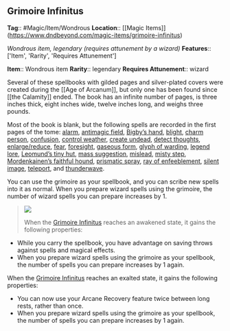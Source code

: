 ## Grimoire Infinitus
**Tag**:: #Magic/Item/Wondrous 
**Location**:: [[Magic Items]]
(https://www.dndbeyond.com/magic-items/grimoire-infinitus)

_Wondrous item, legendary (requires attunement by a wizard)_
**Features**:: ['Item', 'Rarity', 'Requires Attunement']

**Item**:: Wondrous item
**Rarity**:: legendary
**Requires Attunement**:: wizard

Several of these spellbooks with gilded pages and silver-plated covers were created during the [[Age of Arcanum]], but only one has been found since [[the Calamity]] ended. The book has an infinite number of pages, is three inches thick, eight inches wide, twelve inches long, and weighs three pounds.

Most of the book is blank, but the following spells are recorded in the first pages of the tome: [alarm](https://www.dndbeyond.com/spells/alarm), [antimagic field](https://www.dndbeyond.com/spells/antimagic-field), [Bigby’s hand](https://www.dndbeyond.com/spells/bigbys-hand), [blight](https://www.dndbeyond.com/spells/blight), [charm person](https://www.dndbeyond.com/spells/charm-person), [confusion](https://www.dndbeyond.com/spells/confusion), [control weather](https://www.dndbeyond.com/spells/control-weather), [create undead](https://www.dndbeyond.com/spells/create-undead), [detect thoughts](https://www.dndbeyond.com/spells/detect-thoughts), [enlarge/reduce](https://www.dndbeyond.com/spells/enlarge-reduce), [fear](https://www.dndbeyond.com/spells/fear), [foresight](https://www.dndbeyond.com/spells/foresight), [gaseous form](https://www.dndbeyond.com/spells/gaseous-form), [glyph of warding](https://www.dndbeyond.com/spells/glyph-of-warding), [legend lore](https://www.dndbeyond.com/spells/legend-lore), [Leomund’s tiny hut](https://www.dndbeyond.com/spells/leomunds-tiny-hut), [mass suggestion](https://www.dndbeyond.com/spells/mass-suggestion), [mislead](https://www.dndbeyond.com/spells/mislead), [misty step](https://www.dndbeyond.com/spells/misty-step), [Mordenkainen’s faithful hound](https://www.dndbeyond.com/spells/mordenkainens-faithful-hound), [prismatic spray](https://www.dndbeyond.com/spells/prismatic-spray), [ray of enfeeblement](https://www.dndbeyond.com/spells/ray-of-enfeeblement), [silent image](https://www.dndbeyond.com/spells/silent-image), [teleport](https://www.dndbeyond.com/spells/teleport), and [thunderwave](https://www.dndbeyond.com/spells/thunderwave).

You can use the grimoire as your spellbook, and you can scribe new spells into it as normal. When you prepare wizard spells using the grimoire, the number of wizard spells you can prepare increases by 1.

> [![](https://media.dndbeyond.com/compendium-images/egtw/yDOyqyOocErRgYJK/06-09.png)](https://media.dndbeyond.com/compendium-images/egtw/yDOyqyOocErRgYJK/06-09.png)
> 
> When the [Grimoire Infinitus](https://www.dndbeyond.com/magic-items/grimoire-infinitus) reaches an awakened state, it gains the following properties:

-   While you carry the spellbook, you have advantage on saving throws against spells and magical effects.
-   When you prepare wizard spells using the grimoire as your spellbook, the number of spells you can prepare increases by 1 again.

When the [Grimoire Infinitus](https://www.dndbeyond.com/magic-items/grimoire-infinitus) reaches an exalted state, it gains the following properties:

-   You can now use your Arcane Recovery feature twice between long rests, rather than once.
-   When you prepare wizard spells using the grimoire as your spellbook, the number of spells you can prepare increases by 1 again.